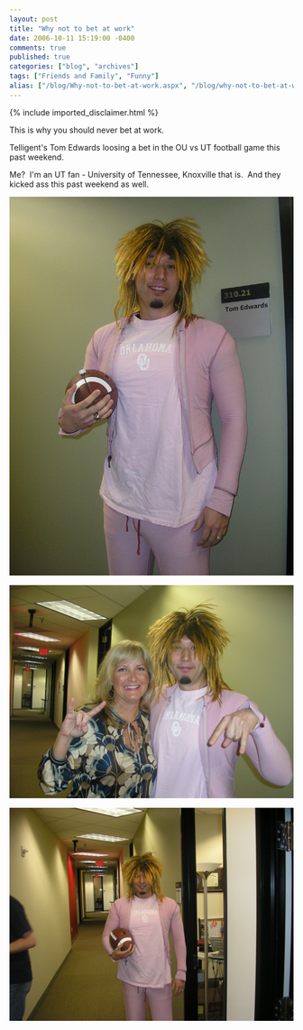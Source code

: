 ```yaml
---
layout: post
title: "Why not to bet at work"
date: 2006-10-11 15:19:00 -0400
comments: true
published: true
categories: ["blog", "archives"]
tags: ["Friends and Family", "Funny"]
alias: ["/blog/Why-not-to-bet-at-work.aspx", "/blog/why-not-to-bet-at-work.aspx"]
---
```

<!-- more -->

{% include imported_disclaimer.html %}


<P>This is why you should never bet at work.&nbsp; </P>
<P>Telligent's Tom Edwards loosing a bet in the OU vs UT football game this past weekend.</P>
<P>Me?&nbsp; I'm an UT fan - University of Tennessee, Knoxville that is.&nbsp;&nbsp;And they kicked ass this past weekend as well.</P>
<p><img src="/blog/archives/images/NeverBetAtWork_3Er3S/Tom_Edwards_looses_bet_1.jpg" alt="Tom Edwards looses bet" /></p>
<p><img src="/blog/archives/images/NeverBetAtWork_3Er3S/Tom_Edwards_looses_bet_2.jpg" alt="Tom Edwards looses bet" /></p>
<p><img src="/blog/archives/images/NeverBetAtWork_3Er3S/Tom_Edwards_looses_bet_3.jpg" alt="Tom Edwards looses bet" /></p>

